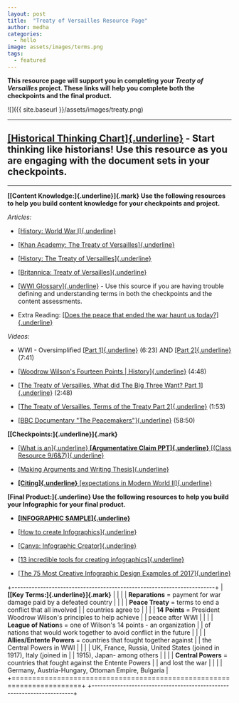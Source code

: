 ```yaml
---
layout: post
title:  "Treaty of Versailles Resource Page"
author: medha
categories:
  - hello
image: assets/images/terms.png
tags:
  - featured
---
```


**This resource page will support you in completing your *Treaty of
Versailles* project. These links will help you complete both the
checkpoints and the final product.**

![]({{ site.baseurl }}/assets/images/treaty.png)

  -----------------------------------------------------------------------------------------------------------------------
  **[[Historical Thinking
  Chart]{.underline}](https://sheg.stanford.edu/sites/default/files/download-pdf/Historical%20Thinking%20Chart.pdf)** -
  Start thinking like historians! Use this resource as you are engaging with the document sets in your checkpoints.
  -----------------------------------------------------------------------------------------------------------------------

  -----------------------------------------------------------------------------------------------------------------------

**[[Content Knowledge:]{.underline}]{.mark} Use the following resources
to help you build content knowledge for your checkpoints and project.**

*Articles:*

-   [[History: World War
    I]{.underline}](https://www.history.com/topics/world-war-i)

-   [[Khan Academy: The Treaty of
    Versailles]{.underline}](https://www.khanacademy.org/humanities/us-history/rise-to-world-power/us-in-wwi/a/the-treaty-of-versailles)

-   [[History: The Treaty of
    Versailles]{.underline}](https://www.history.com/topics/world-war-i/treaty-of-versailles)

-   [[Britannica: Treaty of
    Versailles]{.underline}](https://www.britannica.com/event/Treaty-of-Versailles-1919)

-   [[WWI
    Glossary]{.underline}](http://alphahistory.com/worldwar1/world-war-i-glossary-a-d/) -
    Use this source if you are having trouble defining and understanding
    terms in both the checkpoints and the content assessments.

-   Extra Reading: [[Does the peace that ended the war haunt us
    today?]{.underline}](https://www.bbc.co.uk/teach/does-the-peace-that-ended-ww1-haunt-us-today/zf4cscw)

*Videos:*

-   WWI - Oversimplified [[Part
    1]{.underline}](https://www.youtube.com/watch?v=dHSQAEam2yc) (6:23)
    AND [[Part
    2]{.underline}](https://www.youtube.com/watch?v=Mun1dKkc_As) (7:41)

-   [[Woodrow Wilson\'s Fourteen Points \|
    History]{.underline}](https://www.youtube.com/watch?v=lbdhxLVlrhI)
    (4:48)

-   [[The Treaty of Versailles, What did The Big Three Want? Part
    1]{.underline}](https://www.youtube.com/watch?v=vrYhLNQMRro) (2:48)

-   [[The Treaty of Versailles, Terms of the Treaty Part
    2]{.underline}](https://www.youtube.com/watch?v=0jycVFL8CNM) (1:53)

-   [[BBC Documentary "The
    Peacemakers"]{.underline}](https://www.youtube.com/watch?v=74-HkCRozls)
    (58:50)

**[[Checkpoints:]{.underline}]{.mark}**

-   [[What is an]{.underline} **[Argumentative Claim PPT]{.underline}**
    [(Class Resource
    9/6&7)]{.underline}](https://docs.google.com/presentation/d/1hr3kvFIe5ZpAaiTRvdMt4v2MstNqsDuqqGjhjUeFlZY/edit#slide=id.p)

-   [[Making Arguments and Writing
    Thesis]{.underline}](https://history.wsu.edu/rci/writing-and-citation-guides/theses-and-arguments/)

-   [**[Citing]{.underline}** [expectations in Modern World
    II]{.underline}](https://docs.google.com/document/d/123LtpdzRTEhQ_tDfn2fXcwL7VE7xe9n1DwzqV-3YODE/edit)

**[Final Product:]{.underline} Use the following resources to help you
build your Infographic for your final product.**

-   [**[INFOGRAPHIC
    SAMPLE]{.underline}**](https://drive.google.com/open?id=1Kbk14WHPi4xjOVJGlfbF9v1YxWu9PsPd)

-   [[How to create
    Infographics]{.underline}](http://libguides.brisbanegrammar.com/c.php?g=121566&p=793982)

-   [[Canva: Infographic
    Creator]{.underline}](https://www.canva.com/create/infographics/)

-   [[13 incredible tools for creating
    infographics]{.underline}](https://www.creativebloq.com/infographic/tools-2131971)

-   [[The 75 Most Creative Infographic Design Examples of
    2017]{.underline}](https://www.columnfivemedia.com/the-75-most-creative-infographic-design-examples-of-2017)

+-----------------------------------------------------------------------+
| **[[Key Terms:]{.underline}]{.mark}**                                 |
|                                                                       |
| **Reparations** = payment for war damage paid by a defeated country   |
|                                                                       |
| **Peace Treaty** = terms to end a conflict that all involved          |
| countries agree to                                                    |
|                                                                       |
| **14 Points** = President Woodrow Wilson's principles to help achieve |
| peace after WWI                                                       |
|                                                                       |
| **League of Nation**s = one of Wilson's 14 points - an organization   |
| of nations that would work together to avoid conflict in the future   |
|                                                                       |
| **Allies/Entente Powers** = countries that fought together against    |
| the Central Powers in WWI                                             |
|                                                                       |
| UK, France, Russia, United States (joined in 1917), Italy (joined in  |
| 1915), Japan- among others                                            |
|                                                                       |
| **Central Powers** = countries that fought against the Entente Powers |
| and lost the war                                                      |
|                                                                       |
| Germany, Austria-Hungary, Ottoman Empire, Bulgaria                    |
+=======================================================================+
+-----------------------------------------------------------------------+
